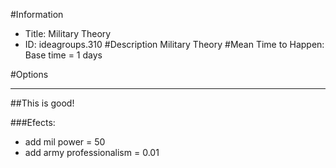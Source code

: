 #Information
 - Title: Military Theory
 - ID: ideagroups.310
#Description
Military Theory
#Mean Time to Happen:
Base time = 1 days

#Options

___
##This is good!

###Efects:<ul><li>add mil power = 50</li><li>add army professionalism = 0.01</li></ul>

